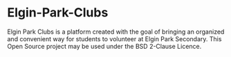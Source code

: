 Elgin-Park-Clubs
================

Elgin Park Clubs is a platform created with the goal of bringing an organized and convenient way for students to volunteer at Elgin Park Secondary. This Open Source project may be used under the BSD 2-Clause Licence.
